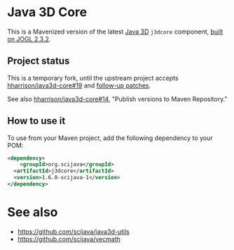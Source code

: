 # Java 3D Core

This is a Mavenized version of the latest
[Java 3D](https://en.wikipedia.org/wiki/Java_3D) `j3dcore` component,
[built on JOGL 2.3.2](http://forum.jogamp.org/Java3D-now-works-with-JOGL-2-0-td3732206.html).

## Project status

This is a temporary fork, until the upstream project accepts
[hharrison/java3d-core#19](https://github.com/hharrison/java3d-core/pull/19) and
[follow-up patches](https://github.com/hharrison/java3d-core/compare/master...ctrueden:maven).

See also [hharrison/java3d-core#14](https://github.com/hharrison/java3d-core/issues/14),
"Publish versions to Maven Repository."

## How to use it

To use from your Maven project, add the following dependency to your POM:

```xml
<dependency>
	<groupId>org.scijava</groupId>
  <artifactId>j3dcore</artifactId>
  <version>1.6.0-scijava-1</version>
</dependency>
```

# See also

* https://github.com/scijava/java3d-utils
* https://github.com/scijava/vecmath
